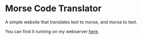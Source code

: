 # Morse Code Translator

A simple website that translates text to morse, and morse to text.

You can find it running on my webserver [here](http://highsteds.dyndns.org:8090/morsecode).
